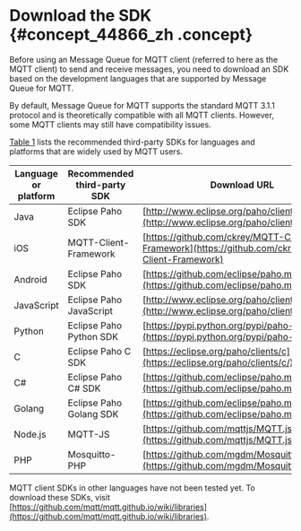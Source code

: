 # Download the SDK {#concept_44866_zh .concept}

Before using an Message Queue for MQTT client \(referred to here as the MQTT client\) to send and receive messages, you need to download an SDK based on the development languages that are supported by Message Queue for MQTT.

By default, Message Queue for MQTT supports the standard MQTT 3.1.1 protocol and is theoretically compatible with all MQTT clients. However, some MQTT clients may still have compatibility issues.

[Table 1](#table_v7q_aso_usa) lists the recommended third-party SDKs for languages and platforms that are widely used by MQTT users.

|Language or platform|Recommended third-party SDK|Download URL|
|--------------------|---------------------------|------------|
|Java|Eclipse Paho SDK|[http://www.eclipse.org/paho/clients/java](http://www.eclipse.org/paho/clients/java/)|
|iOS|MQTT-Client-Framework|[https://github.com/ckrey/MQTT-Client-Framework](https://github.com/ckrey/MQTT-Client-Framework)|
|Android|Eclipse Paho SDK|[https://github.com/eclipse/paho.mqtt.android](https://github.com/eclipse/paho.mqtt.android)|
|JavaScript|Eclipse Paho JavaScript|[http://www.eclipse.org/paho/clients/js](http://www.eclipse.org/paho/clients/js/)|
|Python|Eclipse Paho Python SDK|[https://pypi.python.org/pypi/paho-mqtt](https://pypi.python.org/pypi/paho-mqtt/)|
|C|Eclipse Paho C SDK|[https://eclipse.org/paho/clients/c](https://eclipse.org/paho/clients/c/)|
|C\#|Eclipse Paho C\# SDK|[https://github.com/eclipse/paho.mqtt.m2mqtt](https://github.com/eclipse/paho.mqtt.m2mqtt)|
|Golang|Eclipse Paho Golang SDK|[https://github.com/eclipse/paho.mqtt.golang](https://github.com/eclipse/paho.mqtt.golang)|
|Node.js|MQTT-JS|[https://github.com/mqttjs/MQTT.js](https://github.com/mqttjs/MQTT.js)|
|PHP|Mosquitto-PHP|[https://github.com/mgdm/Mosquitto-PHP](https://github.com/mgdm/Mosquitto-PHP)|

MQTT client SDKs in other languages have not been tested yet. To download these SDKs, visit [https://github.com/mqtt/mqtt.github.io/wiki/libraries](https://github.com/mqtt/mqtt.github.io/wiki/libraries).

